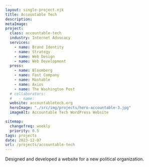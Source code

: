 ```yaml
---
layout: single-project.njk
title: Accountable Tech
description:
metaImage: 
project:
  class: accountable-tech
  industry: Internet Advocacy
  services:
    - name: Brand Identity
    - name: Strategy
    - name: Web Design
    - name: Web Development
  press:
    - name: Bloomberg
    - name: Fast Company
    - name: Mashable
    - name: Axios
    - name: The Washington Post
  # collaborators:
  #   - name:
  website: accountabletech.org
  heroImage: "./src/img/projects/hero-accountable-3.jpg"
  imageAlt: Accountable Tech WordPress Website

sitemap:
  changefreq: weekly
  priority: 0.5
tags: projects
date: 2023-12-07
url: /projects/accountable-tech
---
```


Designed and developed a website for a new political organization.
